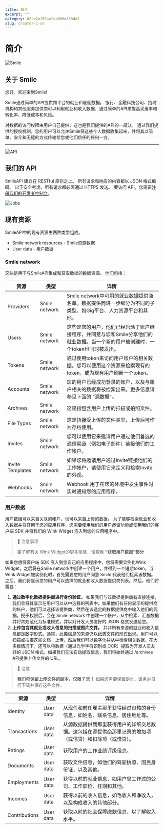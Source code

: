 ```yaml
---
title: 简介  
excerpt: ""  
category: 62ce2a159aafea009af30da7 
slug: chapter-1-cn
---
```


# 简介

<!-- focus: false -->
![Smile](https://img.icons8.com/material-outlined/50/000000/smiling.png)


##  关于 Smile
您好，欢迎来到Smile!

Smile通过简单的API提供跨平台的就业和雇佣数据。 银行、金融科技公司、招聘机构和其他服务提供商可以利用就业和收入数据，通过简单的API来提高采用率和转化率、降低成本和风险。

对数据的访问权限由用户自己提供，这也是我们提供的API的一部分。 通过我们提供的授权机制，您的用户可以允许Smile将这些个人数据收集起来，并将其以简单、安全和无缝的方式传输给您或他们信任的任何一方。 

---
<!-- focus: false -->
![API](https://img.icons8.com/glyph-neue/50/000000/api.png)
 

##  我们的 API
SmileAPI 建立在 RESTful 原则之上。 所有请求和响应的内容都以 JSON 格式编码。 出于安全考虑，所有请求都必须通过 HTTPS 发送。 要访问 API，您需要[注册我们的开发者控制台](https://portal.getsmileapi.com)。

<!-- focus: false -->
![Jobs](https://img.icons8.com/ios-filled/50/000000/find-matching-job.png)

## 现有资源
SmileAPI中的现有资源由两种类型组成。
- Smile network resources - Smile资源数据
- User data - 用户数据

### Smile network
这些是用于与SmileAPI集成和获取数据的数据资源。 他们包括：

| 资源 | 类型    | 详情 |
|----------|---------|-------------|
| Providers | Smile network | Smile network中可用的就业数据提供商名单。数据提供商进一步细分为不同的子类型，如Gig平台、人力资源平台和其他。 |
| Users | Smile network | 这些是您的用户，他们已经启动了账户链接程序，并同意与您和Smile分享他们的就业数据。当一个新的用户被创建时，一个token也同时被发出。 |
| Tokens | Smile network |通过使用token来访问用户账户的相关数据。您可以使用这个资源来检索现有的token，或为现有用户刷新一个token。 |
| Accounts | Smile network |您的用户已经成功登录的账户，以及与账户相关的数据将被检索出来。更多信息请参见下面的 "源数据"。 |
| Archives | Smile network | 这是指包含用户上传的扫描或拍照文件。 |
| File Types | Smile network | 这是指接受上传的文件类型，上传后可作为存档使用。 | 
| Invites | Smile network | 您可以使用它来邀请用户通过他们首选的通信渠道（例如电子邮件）链接他们的工作帐户。 |
| Invite Templates | Smile network |如果您将邀请用户通过Invite链接他们的工作帐户，请使用它来定义和检索Invite的外观。  |
| Webhooks | Smile network | Webhook 用于在您的环境中发生事件时实时通知您的应用程序。  |



### 用户数据
用户数据可以来自关联的帐户，也可以来自上传的数据。 为了能够检索就业和收入数据并将其用于您的应用程序，您需要使用我们的用户邀请功能或使用我们的客户端 SDK 并将我们的 Wink Widget 嵌入到您的应用程序中。
> 📘 注意事项
> 
> 要了解有关 Wink Widget的更多信息，请查看 **“获取用户数据”部分**

如果您想将客户端 SDK 嵌入到您自己的应用程序中，您将需要实例化Wink Widget，之后将在Smile network中创建一个用户，并得到一个短期token。当Wink Widget被实例化时，首先需要您的用户同意 Smile 代表他们检索该数据。之后，我们将显示您的用户可以选择的就业和收入数据提供商列表。然后，他们将需要：

1. **通过数字化数据提供商进行身份验证。** 如果我们与该数据提供商有直接连接，我们会将其显示在用户可以从中选择的列表中。如果他们有任何显示的提供商的帐户，他们可以选择该提供商，然后在该选定的数据提供商中输入他们的凭据。授予权限后，会在 Smile network 中创建一个帐户，从中检索、汇总数据并将其规范化为标准模式，并以对开发人员友好的 JSON 格式发送给您。
2. **上传包含其就业或收入信息的扫描或照片文件。** 并非所有来源的就业和收入信息都是数字形式。通常，此类信息的来源仍以纸质文件的形式出现。用户可以扫描或拍摄这些文档，上传，然后我们可以数字化并从中检索相关数据，在大多数情况下，还可以将数据（通过光学字符识别或 OCR）提取为开发人员友好的 JSON 格式。如果我们无法自动提取信息，我们将始终通过 /archives API提供上传文件的 URL。
> 🚧 注意
> 
> **我们将保留上传文件的副本，仅限 7 天！** 如果您需要保留副本，请务必自行下载并保存这些文件。


| 资源 | 类型    | 详情 |
|----------|---------|-------------|
| Identity | User data | 从现任和前任雇主那里获得经过审核的身份信息，如姓名、联系信息、居住地址等。|
| Transactions |User data | 从源数据提供商那里获得用户的详细交易数据。这包括在源提供商那里记录的增加项（或信贷）和扣除项（或借贷）。|
| Ratings | User data | 获取用户的工作业绩评级信息。 |  
| Documents | User data | 获取文件信息，如他们的驾驶执照、国民身份证，以及其他。|  
| Employments | User data | 获得以前的就业信息，如用户曾工作过的公司、工作职位、任期和其他。|  
| Incomes | User data | 获得以前的收入信息，如毛收入和净收入，以及构成收入的其他部分。|  
| Contributions | User data | 获取以前的社会保障缴款信息，以了解收入水平。|  
<!--
| Assets | Source data | Get information on assets owned or used for their employment such as motor vehicles, motorcycles and others.|  
| Schools | Source data | Get previous educational history such as school, degree, years attended and so on.|  
-->